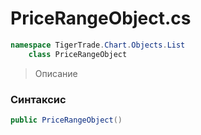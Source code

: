 
# PriceRangeObject.cs
```csharp
namespace TigerTrade.Chart.Objects.List  
    class PriceRangeObject
```

> Описание

### Синтаксис
```csharp
public PriceRangeObject()
```
